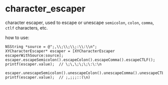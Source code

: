 # character_escaper
character escaper, used to escape or unescape `semicolon`, `colon`, `comma`, `ctlf` characters, etc.

how to use:

```
NSString *source = @";,\\;\\;\\;:\\:\\n";
XYCharacterEscaper* escaper = [XYCharacterEscaper escaperWithSource:source];
escaper.escapeSemicolon().escapeColon().escapeComma().escapeCTLF();
printf(escaper.value);  // \;\,\;\;\;\:\:\n

escaper.unescapeSemicolon().unescapeColon().unescapeComma().unescapeCTLF();
printf(escaper.value);  // ;,;;;::(\n)
```
